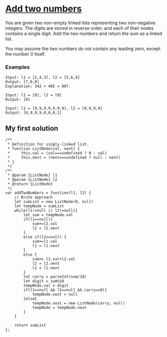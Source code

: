 # [Add two numbers](https://leetcode.com/problems/add-two-numbers/)

You are given two non-empty linked lists representing two non-negative integers. The digits are stored in reverse order, and each of their nodes contains a single digit. Add the two numbers and return the sum as a linked list.

You may assume the two numbers do not contain any leading zero, except the number 0 itself.

### Examples
```
Input: l1 = [2,4,3], l2 = [5,6,4]
Output: [7,0,8]
Explanation: 342 + 465 = 807.

Input: l1 = [0], l2 = [0]
Output: [0]

Input: l1 = [9,9,9,9,9,9,9], l2 = [9,9,9,9]
Output: [8,9,9,9,0,0,0,1]
```

## My first solution

```
/**
 * Definition for singly-linked list.
 * function ListNode(val, next) {
 *     this.val = (val===undefined ? 0 : val)
 *     this.next = (next===undefined ? null : next)
 * }
 */
/**
 * @param {ListNode} l1
 * @param {ListNode} l2
 * @return {ListNode}
 */
var addTwoNumbers = function(l1, l2) {
    // Brute approach
    let sumList = new ListNode(0, null)
    let tempNode = sumList
    while(l1!=null || l2!=null){
        let sum = tempNode.val
        if(l1==null){ 
            sum+=l2.val
            l2 = l2.next
        }
        else if(l2==null) {
            sum+=l1.val
            l1 = l1.next
        }
        else {
            sum+= l1.val+l2.val
            l2 = l2.next
            l1 = l1.next
        }
        let carry = parseInt(sum/10)
        let digit = sum%10
        tempNode.val = digit
        if(l1==null && l2==null && carry==0){
            tempNode.next = null
        }else{
            tempNode.next = new ListNode(carry, null)
            tempNode = tempNode.next
        }
    }
    
    return sumList
};
```
